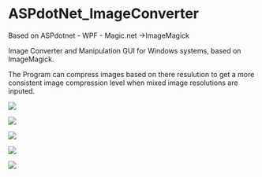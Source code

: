 # ASPdotNet_ImageConverter
Based on ASPdotnet - WPF - Magic.net ->ImageMagick

Image Converter and Manipulation GUI for Windows systems, based on ImageMagick.

The Program can compress images based on there resulution to get a more  consistent image compression level when mixed image resolutions are inputed.


![](/img/1.jpg) 

![](/img/2.jpg) 

![](/img/3.jpg) 

![](/img/4.jpg)

![](/img/5.jpg)
